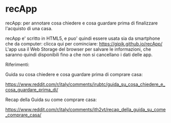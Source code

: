 # recApp
recApp: per annotare cosa chiedere e cosa guardare prima di finalizzare l'acquisto di una casa.


recApp e' scritto in HTML5, e puo' quindi essere usata sia da smartphone che da computer: clicca qui per cominciare: https://gipik.github.io/recApp/
L'app usa il Web Storage del browser per salvare le informazioni, che saranno quindi disponibili fino a che non si cancellano i dati delle app.



Riferimenti:

Guida su cosa chiedere e cosa guardare prima di comprare casa:

https://www.reddit.com/r/italy/comments/irubtc/guida_su_cosa_chiedere_e_cosa_guardare_prima_di/

Recap della Guida su come comprare casa:

https://www.reddit.com/r/italy/comments/ith2vt/recap_della_guida_su_come_comprare_casa/


